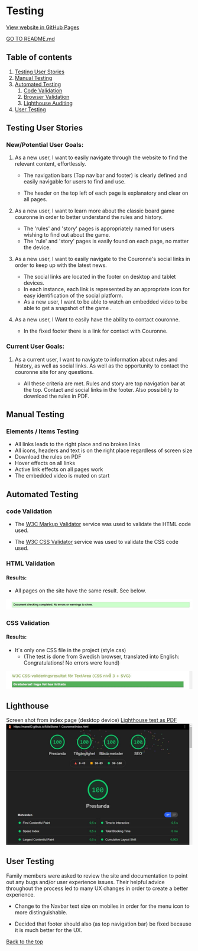 # Testing

[View website in GitHub Pages](https://manell0.github.io/MileStone-1-Couronne/index.html)

[GO TO README.md](README.md)

## Table of contents

1. [Testing User Stories](#Testing-User-Stories)
2. [Manual Testing](#Manual-Testing)
3. [Automated Testing](#Automated-Testing)
   1. [Code Validation](#Code-Validation)
   2. [Browser Validation](#HTML-Validation)
   3. [Lighthouse Auditing](#Lighthouse)
4. [User Testing](#User-Testing)

## Testing User Stories

### New/Potential User Goals:

1. As a new user, I want to easily navigate through the website to find the relevant content, effortlessly.

   - The navigation bars (Top nav bar and footer) is clearly defined and easily navigable for users to find and use.

   - The header on the top left of each page is explanatory and clear on all pages.

2. As a new user, I want to learn more about the classic board game couronne in order to better understand the rules and history.

   - The 'rules' and 'story' pages is appropriately named for users wishing to find out about the game.
   - The 'rule' and 'story' pages is easily found on each page, no matter the device.

3. As a new user, I want to easily navigate to the Couronne's social links in order to keep up with the latest news.

   - The social links are located in the footer on desktop and tablet devices.
   - In each instance, each link is represented by an appropriate icon for easy identification of the social platform.
   - As a new user, I want to be able to watch an embedded video to be able to get a snapshot of the game .

4. As a new user, I Want to easily have the ability to contact couronne.

   - In the fixed footer there is a link for contact with Couronne. 

### Current User Goals:
1. As a current user, I want to navigate to information about rules and history, as well as social links. As well as the opportunity to contact the couronne site for any questions.
   
   - All these criteria are met. Rules and story are top navigation bar at the top. Contact and social links in the footer. Also possibility to download the rules in PDF.

## Manual Testing

### Elements / Items Testing

- All links leads to the right place and no broken links
- All icons, headers and text is on the right place regardless of screen size
- Download the rules on PDF
- Hover effects on all links
- Active link effects on all pages work
- The embedded video is muted on start

## Automated Testing

### code Validation

- The [W3C Markup Validator](https://validator.w3.org/) service was used to validate the HTML code used.

- The [W3C CSS Validator](https://jigsaw.w3.org/css-validator/) service was used to validate the CSS code used.

### HTML Validation

#### Results:

- All pages on the site have the same result. See below.

![HTML Validation](assets/images/html.validaor-image.jpg)

### CSS Validation

#### Results:

- It´s only one CSS file in the project (style.css)
  - (The test is done from Swedish browser, translated into English: Congratulations! No errors were found)

![CSS Validation](assets/images/css-validaor-image.jpg)

## Lighthouse

Screen shot from index page (desktop device)
[Lighthouse test as PDF ](assets/lighthouse.pdf)
![lighthouse test](assets/images/github-100.jpg)

## User Testing

Family members were asked to review the site and documentation to point out any bugs and/or user experience issues. Their helpful advice throughout the process led to many UX changes in order to create a better experience.

- Change to the Navbar text size on mobiles in order for the menu icon to more distinguishable.

- Decided that footer should also (as top navigation bar) be fixed because it is much better for the UX.

[Back to the top](#Testing)
